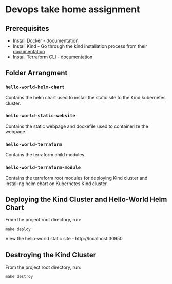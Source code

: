 # Devops take home assignment

## Prerequisites
- Install Docker - [documentation](https://docs.docker.com/get-docker/) 
- Install Kind - Go through the kind installation process from their [documentation](https://kind.sigs.k8s.io/docs/user/quick-start/#installation) 
- Install Terraform CLI - [documentation](https://developer.hashicorp.com/terraform/tutorials/aws-get-started/install-cli) 

## Folder Arrangment

### `hello-world-helm-chart`
Contains the helm chart used to install the static site to the Kind kubernetes cluster.

### `hello-world-static-website`
Contains the static webpage and dockefile used to containerize the webpage.

### `hello-world-terraform`
Contains the terraform child modules. 

### `hello-world-terraform-module`
Contains the terraform root modules for deploying Kind cluster and installing helm chart on Kubernetes Kind cluster.

## Deploying the Kind Cluster and Hello-World Helm Chart
From the project root directory, run:
```
make deploy
```
View the hello-world static site - http://localhost:30950

## Destroying the Kind Cluster 
From the project root directory, run:
```
make destroy
```